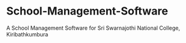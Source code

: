 # School-Management-Software
A School Management Software for Sri Swarnajothi National College, Kiribathkumbura

